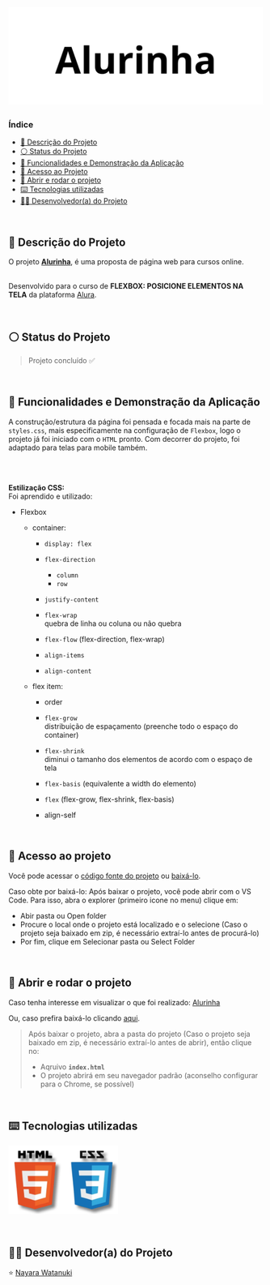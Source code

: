 <h1 align="center">
  <img alt="Alurinha" src="https://raw.githubusercontent.com/nayarawatanuki/flexbox__alurinha/main/img/readme/Alurinha__cover.png#vitrinedev"/>
</h1>

### Índice

* [:pencil: Descrição do Projeto](#pencil-descrição-do-projeto)
* [:white_circle: Status do Projeto](#white_circle-status-do-projeto)
* [:hammer: Funcionalidades e Demonstração da Aplicação](#hammer-funcionalidades-e-demonstração-da-aplicação)
* [:open_file_folder: Acesso ao Projeto](#open_file_folder-acesso-ao-projeto)
* [:rocket: Abrir e rodar o projeto](#rocket-abrir-e-rodar-o-projeto)
* [:keyboard: Tecnologias utilizadas](#keyboard-tecnologias-utilizadas)
* [:woman_technologist: Desenvolvedor(a) do Projeto](#woman_technologist-desenvolvedora-do-projeto)

</br>

## :pencil: Descrição do Projeto
O projeto **[Alurinha](https://nayarawatanuki.github.io/flexbox__alurinha/)**, é uma proposta de página web para cursos online.

</br>Desenvolvido para o curso de **FLEXBOX: POSICIONE ELEMENTOS NA TELA** da plataforma [Alura](https://www.alura.com.br/).

</br>

## :white_circle: Status do Projeto
> Projeto concluído :white_check_mark:

</br>

## :hammer: Funcionalidades e Demonstração da Aplicação
A construção/estrutura da página foi pensada e focada mais na parte de `styles.css`, mais especificamente na configuração de `Flexbox`, logo o projeto já foi iniciado com o `HTML` pronto. 
Com decorrer do projeto, foi adaptado para telas para mobile também. 

</br>
</br>

**Estilização CSS:**</br>
Foi aprendido e utilizado: 

- Flexbox
  - container: 
    - `display: flex`
    - `flex-direction`
      - `column`
      - `row`
    - `justify-content`
    - `flex-wrap` </br>
      quebra de linha ou coluna ou não quebra
      
    - `flex-flow` (flex-direction, flex-wrap)
    - `align-items` 
    - `align-content`
 
  - flex item: 
    - order 
    - `flex-grow` </br>
      distribuição de espaçamento (preenche todo o espaço do container)
      
    - `flex-shrink` </br>
      diminui o tamanho dos elementos de acordo com o espaço de tela
      
    - `flex-basis` (equivalente a width do elemento)
    - `flex` (flex-grow, flex-shrink, flex-basis)
    - align-self

</br>

## :open_file_folder: Acesso ao projeto
Você pode acessar o [código fonte do projeto](https://github.com/nayarawatanuki/flexbox__alurinha) ou 
[baixá-lo](https://github.com/nayarawatanuki/flexbox__alurinha/archive/refs/heads/main.zip).

Caso obte por baixá-lo: 
Após baixar o projeto, você pode abrir com o VS Code. Para isso, abra o explorer (primeiro icone no menu) clique em:
- Abir pasta ou Open folder
- Procure o local onde o projeto está localizado e o selecione (Caso o projeto seja baixado em zip, é necessário extraí-lo antes de procurá-lo)
- Por fim, clique em Selecionar pasta ou Select Folder

</br>

## :rocket: Abrir e rodar o projeto
Caso tenha interesse em visualizar o que foi realizado: [Alurinha](https://nayarawatanuki.github.io/flexbox__alurinha/) 

Ou, caso prefira baixá-lo clicando [aqui](https://github.com/nayarawatanuki/flexbox__alurinha/archive/refs/heads/main.zip).

> Após baixar o projeto, abra a pasta do projeto (Caso o projeto seja baixado em zip, é necessário extraí-lo antes de abrir), então clique no:
> - Aqruivo **``index.html``**
> - O projeto abrirá em seu navegador padrão (aconselho configurar para o Chrome, se possível)

</br>

## :keyboard: Tecnologias utilizadas
![HTML + CSS](https://raw.githubusercontent.com/nayarawatanuki/flexbox__alurinha/main/img/readme/html-css.PNG)</br>

</br>

## :woman_technologist: Desenvolvedor(a) do Projeto
:star: [Nayara Watanuki](https://github.com/nayarawatanuki)
